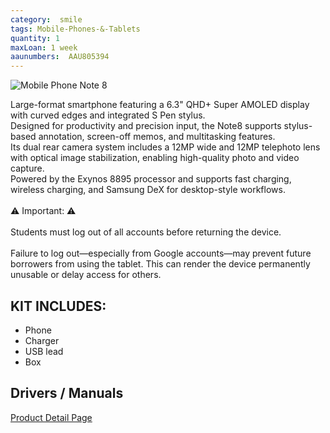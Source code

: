 ```yaml
---
category:  smile
tags: Mobile-Phones-&-Tablets
quantity: 1
maxLoan: 1 week
aaunumbers:  AAU805394
---
```

![Mobile Phone Note 8](https://fdn2.gsmarena.com/vv/bigpic/samsung-galaxy-note-8-sm-n950.jpg)

Large-format smartphone featuring a 6.3" QHD+ Super AMOLED display with curved edges and integrated S Pen stylus.<br>Designed for productivity and precision input, the Note8 supports stylus-based annotation, screen-off memos, and multitasking features.<br>Its dual rear camera system includes a 12MP wide and 12MP telephoto lens with optical image stabilization, enabling high-quality photo and video capture.<br>Powered by the Exynos 8895 processor and supports fast charging, wireless charging, and Samsung DeX for desktop-style workflows.<br><br>⚠️ Important: ⚠️<br><br>Students must log out of all accounts before returning the device.<br><br>Failure to log out—especially from Google accounts—may prevent future borrowers from using the tablet. This can render the device permanently unusable or delay access for others.
## KIT INCLUDES:
-  Phone 
-  Charger 
-  USB lead 
-  Box

## Drivers / Manuals
[Product Detail Page]()



